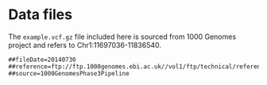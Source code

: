 # Data files

The `example.vcf.gz` file included here is sourced from 1000 Genomes project and refers to Chr1:11697036-11836540.

```
##fileDate=20140730
##reference=ftp://ftp.1000genomes.ebi.ac.uk//vol1/ftp/technical/reference/phase2_reference_assembly_sequence/hs37d5.fa.gz
##source=1000GenomesPhase3Pipeline
```